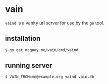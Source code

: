 # vain

`vaind` is a vanity url server for use by the `go` tool.

## installation

```bash
$ go get mcquay.me/vain/cmd/vaind
```

## running server

```bash
$ VAIN_FROM=me@example.org vaind vain.db
```
